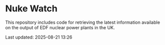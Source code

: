 # Nuke Watch

This repository includes code for retrieving the latest information available on the output of EDF nuclear power plants in the UK.

Last updated: 2025-08-21 13:26
